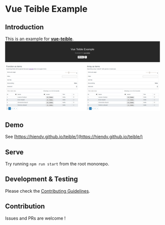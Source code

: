 # Vue Teible Example
## Introduction
This is an example for **[vue-teible](/packages/vue-teible)**.
![Vue Teible Example](https://github.com/hiendv/trash/blob/master/vue-teible-example/screenshot.png)

## Demo
See [https://hiendv.github.io/teible/](https://hiendv.github.io/teible/)

## Serve
Try running `npm run start` from the root monorepo.

## Development & Testing
Please check the [Contributing Guidelines](https://github.com/hiendv/teible/blob/master/CONTRIBUTING.md).

## Contribution
Issues and PRs are welcome !
